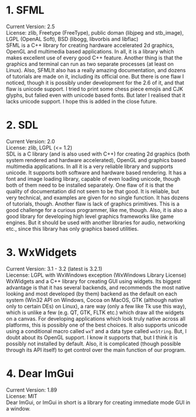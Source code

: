 # 1. SFML  
Current Version: 2.5  
License: zlib, Freetype (FreeType), public doman (libjpeg and stb_image), LGPL (OpenAL Soft), BSD (libogg, libvorbis and libflac)  
SFML is a C++ library for creating hardware accelerated 2d graphics, OpenGL and multimedia based applications. In all, it is a library which makes excellent use of every good C++ feature. Another thing is that the graphics and terminal can run as two separate processes (at least on Linux). Also, SFMLIt also has a really amazing documentation, and dozens of tutorials are made on it, including its official one. But there is one flaw I noticed, though it is possibly under development for the 2.6 of it, and that flaw is unicode support. I tried to print some chess piece emojis and CJK glyphs, but falied even with unicode based fonts. But later I realised that it lacks unicode support. I hope this is added in the close future.  

# 2. SDL
Current Version: 2.0  
License: zlib, LGPL (<= 1.2)  
SDL is a C library (and is also used with C++) for creating 2d graphics (both system rendered and hardware accelerated), OpenGL and graphics based multimedia applications. In all it is a very reliable library and supports unicode. It supports both software and hardware based rendering. It has a font and image loading library, capable of even loading unicode, though both of them need to be installed separately. One flaw of it is that the quality of documentation did not seem to be that good. It is reliable, but very technical, and examples are given for no single function. It has dozens of tutorials, though. Another flaw is lack of graphics primitives. This is a good challenge for a curious programmer, like me, though. Also, it is also a good library for developing high level graphics frameworks like game engines. But it should be used with another libraries for audio, networking etc., since this library has only graphics based utilities.  

# 3. WxWidgets  
Current Version: 3.1 - 3.2 (latest is 3.2.1)  
Liecense: LGPL with WxWindows exception (WxWindows Library License)  
WxWidgets and a C++ library for creating GUI using widgets. Its biggest advantage is that it has several backends, and recommends the most native looking and most developed (by them) backend as the default on each system (Win32 API on Windows, Cocoa on MacOS, GTK (although native only to certain DEs) on Linux), a rare way (only a few like Tk use this way), which is unlike a few (e.g. QT, GTK, FLTK etc.) which draw all the widgets on a canvas. For developing applications which look truly native across all platforms, this is possibly one of the best choices. It also supports unicode using a conditional macro called `wxT` and a data type called `wxString`. But, I doubt about its OpenGL support. I know it supports that, but I think it is possibly not installed by default. Also, it is complicated (though possible through its API itself) to get control over the main function of our program.  

# 4. Dear ImGui  
Current Version: 1.89  
License: MIT  
Dear ImGui, or ImGui in short is a library for creating immediate mode GUI in a window.

